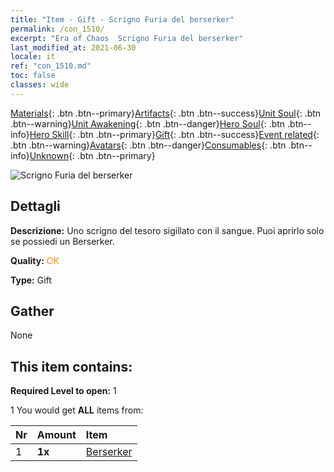 ```yaml
---
title: "Item - Gift - Scrigno Furia del berserker"
permalink: /con_1510/
excerpt: "Era of Chaos  Scrigno Furia del berserker"
last_modified_at: 2021-06-30
locale: it
ref: "con_1510.md"
toc: false
classes: wide
---
```

 [Materials](/ItemsIT/){: .btn .btn--primary}[Artifacts](/ItemsIT/Artifacts/){: .btn .btn--success}[Unit Soul](/ItemsIT/UnitSoul/){: .btn .btn--warning}[Unit Awakening](/ItemsIT/UnitAwakening/){: .btn .btn--danger}[Hero Soul](/ItemsIT/HeroSoul/){: .btn .btn--info}[Hero Skill](/ItemsIT/HeroSkill/){: .btn .btn--primary}[Gift](/ItemsIT/Gift/){: .btn .btn--success}[Event related](/ItemsIT/Events/){: .btn .btn--warning}[Avatars](/ItemsIT/Avatars/){: .btn .btn--danger}[Consumables](/ItemsIT/Consumables/){: .btn .btn--info}[Unknown](/ItemsIT/Unknown/){: .btn .btn--primary}

 ![Scrigno Furia del berserker](/images/t/i_907124.png)

## Dettagli
 **Descrizione:** Uno scrigno del tesoro sigillato con il sangue. Puoi aprirlo solo se possiedi un Berserker.

 **Quality:** <span style="color: #FF8C00">OK</span>

 **Type:** Gift

## Gather

  None

## This item contains:

 **Required Level to open:** 1

 1 You would get **ALL** items  from:

  | Nr | Amount |     Item    |
  |:---|:-------|:------------|
  | 1 |  **1x** | [Berserker](/ItemsIT/unt_224/) |  | 
